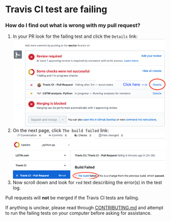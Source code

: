 # Travis CI test are failing
### How do I find out what is wrong with my pull request?
1. In your PR look for the failing test and click the `Details` link: ![Travis_CI_fail_1.png](images/Travis_CI_fail_1.png)
2. On the next page, click `The build failed` link: ![Travis_CI_fail_2.png](images/Travis_CI_fail_2.png)
3. Now scroll down and look for `red` text describing the error(s) in the test log.

Pull requests will __not__ be merged if the Travis CI tests are failing.

If anything is unclear, please read through [CONTRIBUTING.md](CONTRIBUTING.md) and attempt to run the failing tests on your computer before asking for assistance.
